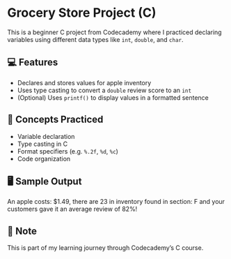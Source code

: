 # Grocery Store Project (C)

This is a beginner C project from Codecademy where I practiced declaring variables using different data types like `int`, `double`, and `char`.

## 💻 Features

- Declares and stores values for apple inventory
- Uses type casting to convert a `double` review score to an `int`
- (Optional) Uses `printf()` to display values in a formatted sentence

## 🧠 Concepts Practiced

- Variable declaration
- Type casting in C
- Format specifiers (e.g. `%.2f`, `%d`, `%c`)
- Code organization

## 🖥 Sample Output
An apple costs: $1.49, there are 23 in inventory found in section: F and your customers gave it an average review of 82%!

## 📝 Note

This is part of my learning journey through Codecademy’s C course.

